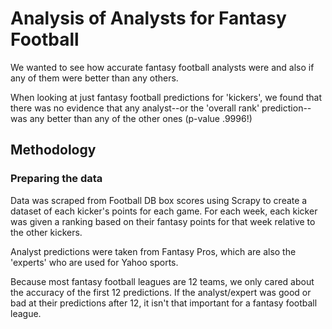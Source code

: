 # Analysis of Analysts for Fantasy Football
We wanted to see how accurate fantasy football analysts were and also if any of them were better than any others. 

When looking at just fantasy football predictions for 'kickers', we found that there was no evidence that any analyst--or the 'overall rank' prediction--was any better than any of the other ones (p-value .9996!)

## Methodology

### Preparing the data
Data was scraped from Football DB box scores using Scrapy to create a dataset of each kicker's points for each game. For each week, each kicker was given a ranking based on their fantasy points for that week relative to the other kickers. 

Analyst predictions were taken from Fantasy Pros, which are also the 'experts' who are used for Yahoo sports. 

Because most fantasy football leagues are 12 teams, we only cared about the accuracy of the first 12 predictions. If the analyst/expert was good or bad at their predictions after 12, it isn't that important for a fantasy football league. 

